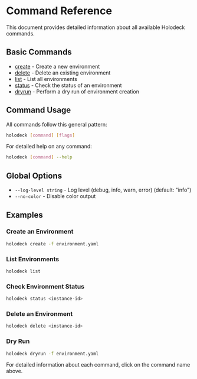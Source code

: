 # Command Reference

This document provides detailed information about all available Holodeck
commands.

## Basic Commands

- [create](create.md) - Create a new environment
- [delete](delete.md) - Delete an existing environment
- [list](list.md) - List all environments
- [status](status.md) - Check the status of an environment
- [dryrun](dryrun.md) - Perform a dry run of environment creation

## Command Usage

All commands follow this general pattern:

```bash
holodeck [command] [flags]
```

For detailed help on any command:

```bash
holodeck [command] --help
```

## Global Options

- `--log-level string` - Log level (debug, info, warn, error) (default: "info")
- `--no-color` - Disable color output

## Examples

### Create an Environment

```bash
holodeck create -f environment.yaml
```

### List Environments

```bash
holodeck list
```

### Check Environment Status

```bash
holodeck status <instance-id>
```

### Delete an Environment

```bash
holodeck delete <instance-id>
```

### Dry Run

```bash
holodeck dryrun -f environment.yaml
```

For detailed information about each command, click on the command name above.
